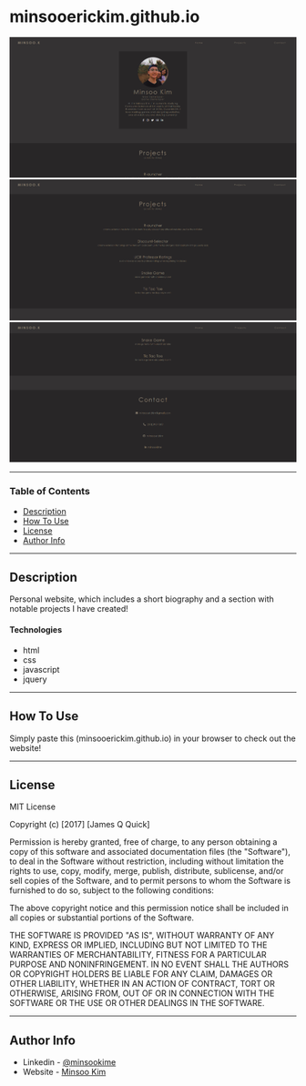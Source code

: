 # minsooerickim.github.io

![Project Image](/pictures/sc.PNG)
![Project Image](/pictures/sc2.PNG)
![Project Image](/pictures/sc3.PNG)

---

### Table of Contents

- [Description](#description)
- [How To Use](#how-to-use)
- [License](#license)
- [Author Info](#author-info)

---

## Description

Personal website, which includes a short biography and a section with notable 
projects I have created!

#### Technologies

- html
- css
- javascript
- jquery

---

## How To Use

Simply paste this (minsooerickim.github.io) in your browser to check out the
website!

---

## License

MIT License

Copyright (c) [2017] [James Q Quick]

Permission is hereby granted, free of charge, to any person obtaining a copy
of this software and associated documentation files (the "Software"), to deal
in the Software without restriction, including without limitation the rights
to use, copy, modify, merge, publish, distribute, sublicense, and/or sell
copies of the Software, and to permit persons to whom the Software is
furnished to do so, subject to the following conditions:

The above copyright notice and this permission notice shall be included in all
copies or substantial portions of the Software.

THE SOFTWARE IS PROVIDED "AS IS", WITHOUT WARRANTY OF ANY KIND, EXPRESS OR
IMPLIED, INCLUDING BUT NOT LIMITED TO THE WARRANTIES OF MERCHANTABILITY,
FITNESS FOR A PARTICULAR PURPOSE AND NONINFRINGEMENT. IN NO EVENT SHALL THE
AUTHORS OR COPYRIGHT HOLDERS BE LIABLE FOR ANY CLAIM, DAMAGES OR OTHER
LIABILITY, WHETHER IN AN ACTION OF CONTRACT, TORT OR OTHERWISE, ARISING FROM,
OUT OF OR IN CONNECTION WITH THE SOFTWARE OR THE USE OR OTHER DEALINGS IN THE
SOFTWARE.

---

## Author Info

- Linkedin - [@minsookime](https://www.linkedin.com/in/minsookime/)
- Website - [Minsoo Kim](https://minsooerickim.github.io/)

